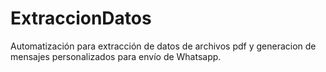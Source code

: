 # ExtraccionDatos
Automatización para extracción de datos de archivos pdf y generacion de mensajes personalizados para envío de Whatsapp.
